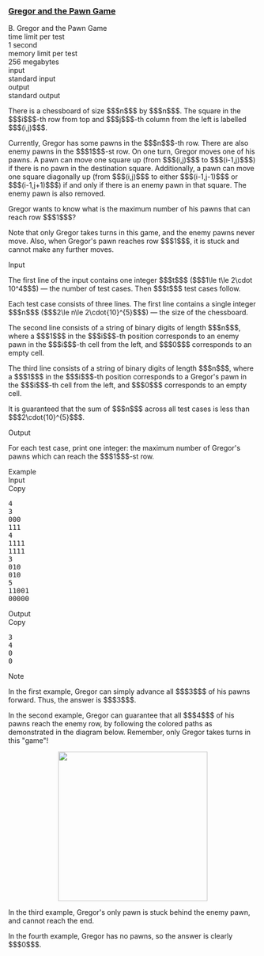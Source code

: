 <h3><a href="https://codeforces.com/contest/1549/problem/B" target="_blank" rel="noopener noreferrer">Gregor and the Pawn Game</a></h3>

<div class="header"><div class="title">B. Gregor and the Pawn Game</div><div class="time-limit"><div class="property-title">time limit per test</div>1 second</div><div class="memory-limit"><div class="property-title">memory limit per test</div>256 megabytes</div><div class="input-file input-standard"><div class="property-title">input</div>standard input</div><div class="output-file output-standard"><div class="property-title">output</div>standard output</div></div><div><p>There is a chessboard of size $$$n$$$ by $$$n$$$. The square in the $$$i$$$-th row from top and $$$j$$$-th column from the left is labelled $$$(i,j)$$$.</p><p>Currently, Gregor has some pawns in the $$$n$$$-th row. There are also enemy pawns in the $$$1$$$-st row. On one turn, Gregor moves one of <span class="tex-font-style-bf">his</span> pawns. A pawn can move one square up (from $$$(i,j)$$$ to $$$(i-1,j)$$$) if there is no pawn in the destination square. Additionally, a pawn can move one square diagonally up (from $$$(i,j)$$$ to either $$$(i-1,j-1)$$$ or $$$(i-1,j+1)$$$) if and only if there is an enemy pawn in that square. The enemy pawn is also removed.</p><p>Gregor wants to know what is the maximum number of his pawns that can reach row $$$1$$$?</p><p>Note that only Gregor takes turns in this game, and <span class="tex-font-style-bf">the enemy pawns never move</span>. Also, when Gregor's pawn reaches row $$$1$$$, it is stuck and cannot make any further moves.</p></div><div class="input-specification"><div class="section-title">Input</div><p>The first line of the input contains one integer $$$t$$$ ($$$1\le t\le 2\cdot 10^4$$$) — the number of test cases. Then $$$t$$$ test cases follow.</p><p>Each test case consists of three lines. The first line contains a single integer $$$n$$$ ($$$2\le n\le 2\cdot{10}^{5}$$$) — the size of the chessboard.</p><p>The second line consists of a string of binary digits of length $$$n$$$, where a $$$1$$$ in the $$$i$$$-th position corresponds to an enemy pawn in the $$$i$$$-th cell from the left, and $$$0$$$ corresponds to an empty cell.</p><p>The third line consists of a string of binary digits of length $$$n$$$, where a $$$1$$$ in the $$$i$$$-th position corresponds to a Gregor's pawn in the $$$i$$$-th cell from the left, and $$$0$$$ corresponds to an empty cell.</p><p>It is guaranteed that the sum of $$$n$$$ across all test cases is less than $$$2\cdot{10}^{5}$$$.</p></div><div class="output-specification"><div class="section-title">Output</div><p>For each test case, print one integer: the <span class="tex-font-style-bf">maximum</span> number of Gregor's pawns which can reach the $$$1$$$-st row.</p></div><div class="sample-tests"><div class="section-title">Example</div><div class="sample-test"><div class="input"><div class="title">Input<div title="Copy" data-clipboard-target="#id009096810234643298" id="id0011490711507774898" class="input-output-copier">Copy</div></div><pre id="id009096810234643298">4
3
000
111
4
1111
1111
3
010
010
5
11001
00000
</pre></div><div class="output"><div class="title">Output<div title="Copy" data-clipboard-target="#id003413179679386217" id="id004739080906588192" class="input-output-copier">Copy</div></div><pre id="id003413179679386217">3
4
0
0
</pre></div></div></div><div class="note"><div class="section-title">Note</div><p>In the first example, Gregor can simply advance all $$$3$$$ of his pawns forward. Thus, the answer is $$$3$$$.</p><p>In the second example, Gregor can guarantee that all $$$4$$$ of his pawns reach the enemy row, by following the colored paths as demonstrated in the diagram below. Remember, only Gregor takes turns in this "game"!</p><center> <img class="tex-graphics" src="https://espresso.codeforces.com/e3807be2cbf3f58d4a197d5208d3a84b01db6ae8.png" style="max-width: 100.0%;max-height: 100.0%;" width="302px"> </center><p>In the third example, Gregor's only pawn is stuck behind the enemy pawn, and cannot reach the end.</p><p>In the fourth example, Gregor has no pawns, so the answer is clearly $$$0$$$.</p></div>